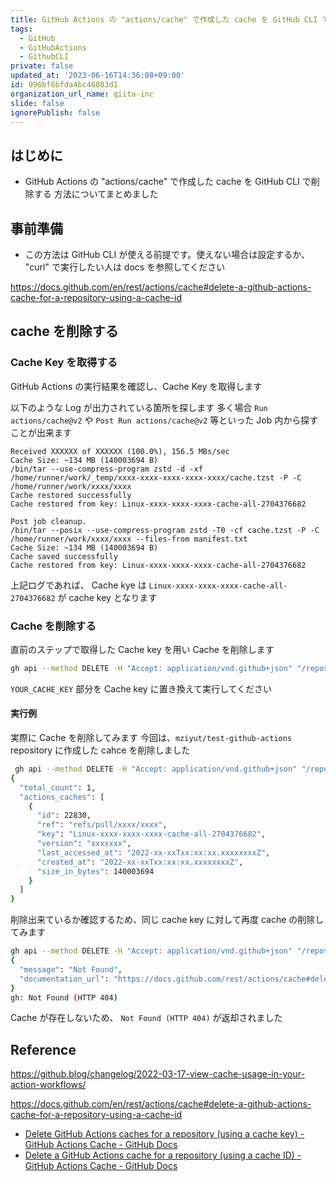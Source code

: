 ```yaml
---
title: GitHub Actions の "actions/cache" で作成した cache を GitHub CLI で削除する
tags:
  - GitHub
  - GitHubActions
  - GithubCLI
private: false
updated_at: '2023-06-16T14:36:08+09:00'
id: 096bf6bfda4bc46083d1
organization_url_name: qiita-inc
slide: false
ignorePublish: false
---
```


## はじめに

- GitHub Actions の "actions/cache" で作成した cache を GitHub CLI で削除する 方法についてまとめました

## 事前準備

- この方法は GitHub CLI が使える前提です。使えない場合は設定するか、 "curl" で実行したい人は docs を参照してください

https://docs.github.com/en/rest/actions/cache#delete-a-github-actions-cache-for-a-repository-using-a-cache-id

## cache を削除する

### Cache Key を取得する

GitHub Actions の実行結果を確認し、Cache Key を取得します

以下のような Log が出力されている箇所を探します
多く場合 `Run actions/cache@v2` や `Post Run actions/cache@v2` 等といった Job 内から探すことが出来ます

```sh:Run actions/cache@v2
Received XXXXXX of XXXXXX (100.0%), 156.5 MBs/sec
Cache Size: ~134 MB (140003694 B)
/bin/tar --use-compress-program zstd -d -xf /home/runner/work/_temp/xxxx-xxxx-xxxx-xxxx-xxxx/cache.tzst -P -C /home/runner/work/xxxx/xxxx
Cache restored successfully
Cache restored from key: Linux-xxxx-xxxx-xxxx-cache-all-2704376682
```

```sh:Post Run actions/cache@v2
Post job cleanup.
/bin/tar --posix --use-compress-program zstd -T0 -cf cache.tzst -P -C /home/runner/work/xxxx/xxxx --files-from manifest.txt
Cache Size: ~134 MB (140003694 B)
Cache saved successfully
Cache restored from key: Linux-xxxx-xxxx-xxxx-cache-all-2704376682
```

上記ログであれば、 Cache kye は `Linux-xxxx-xxxx-xxxx-cache-all-2704376682` が cache key となります

### Cache を削除する

直前のステップで取得した Cache key を用い Cache を削除します

```sh
gh api --method DELETE -H "Accept: application/vnd.github+json" "/repos/USER_OR_ORG/REPONAME/actions/caches?key=YOUR_CACHE_KEY"
```

`YOUR_CACHE_KEY` 部分を Cache key に置き換えて実行してください

#### 実行例

実際に Cache を削除してみます
今回は、`mziyut/test-github-actions` repository に作成した cahce を削除しました

```sh
 gh api --method DELETE -H "Accept: application/vnd.github+json" "/repos/mziyut/test-github-actions/actions/caches?key=Linux-xxxx-xxxx-xxxx-cache-all-2704376682"
{
  "total_count": 1,
  "actions_caches": [
    {
      "id": 22830,
      "ref": "refs/pull/xxxx/xxxx",
      "key": "Linux-xxxx-xxxx-xxxx-cache-all-2704376682",
      "version": "xxxxxxx",
      "last_accessed_at": "2022-xx-xxTxx:xx:xx.xxxxxxxxZ",
      "created_at": "2022-xx-xxTxx:xx:xx.xxxxxxxxZ",
      "size_in_bytes": 140003694
    }
  ]
}
```

削除出来ているか確認するため、同じ cache key に対して再度 cache の削除してみます

```sh
gh api --method DELETE -H "Accept: application/vnd.github+json" "/repos/mziyut/test-github-actions/actions/caches?key=Linux-xxxx-xxxx-xxxx-cache-all-2704376682"
{
  "message": "Not Found",
  "documentation_url": "https://docs.github.com/rest/actions/cache#delete-github-actions-caches-for-a-repository-using-a-cache-key"
}
gh: Not Found (HTTP 404)
```

Cache が存在しないため、 `Not Found (HTTP 404)` が返却されました

## Reference

https://github.blog/changelog/2022-03-17-view-cache-usage-in-your-action-workflows/

https://docs.github.com/en/rest/actions/cache#delete-a-github-actions-cache-for-a-repository-using-a-cache-id

- [Delete GitHub Actions caches for a repository (using a cache key) - GitHub Actions Cache - GitHub Docs](https://docs.github.com/en/rest/actions/cache#delete-github-actions-caches-for-a-repository-using-a-cache-key)
- [Delete a GitHub Actions cache for a repository (using a cache ID) - GitHub Actions Cache - GitHub Docs](https://docs.github.com/en/rest/actions/cache#delete-a-github-actions-cache-for-a-repository-using-a-cache-id)
